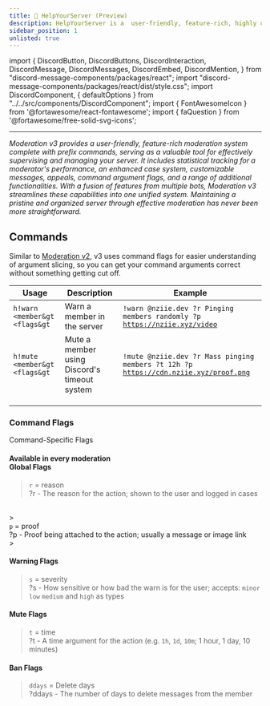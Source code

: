 ```yaml
---
title: 🌟 HelpYourServer (Preview)
description: HelpYourServer is a  user-friendly, feature-rich, highly customizable moderation bot with (customizable) prefix commands, making it a valuable tool for effortlessly overseeing and managing your server. Statistics to track moderators' careers, new and improved cases system, message customization, appeals, custom punishments, mod logging, command argument flags, and much more.
sidebar_position: 1
unlisted: true
---
```

import {
  DiscordButton,
  DiscordButtons,
  DiscordInteraction,
  DiscordMessage,
  DiscordMessages,
  DiscordEmbed,
  DiscordMention,
} from "discord-message-components/packages/react";
import "discord-message-components/packages/react/dist/style.css";
import DiscordComponent, { defaultOptions } from "../../src/components/DiscordComponent";
import { FontAwesomeIcon } from '@fortawesome/react-fontawesome';
import { faQuestion } from '@fortawesome/free-solid-svg-icons';


---

*Moderation v3 provides a user-friendly, feature-rich moderation system complete with prefix commands, serving as a valuable tool for effectively supervising and managing your server. It includes statistical tracking for a moderator's performance, an enhanced case system, customizable messages, appeals, command argument flags, and a range of additional functionalities. With a fusion of features from multiple bots, Moderation v3 streamlines these capabilities into one unified system. Maintaining a pristine and organized server through effective moderation has never been more straightforward.*

## Commands

Similar to [Moderation v2](./moderation.md#v2), v3 uses command flags for easier understanding of argument slicing, so you can get your command arguments correct without something getting cut off.

| Usage | Description | Example |
| ----------- | ----------- | ----------- |
| <code>h!warn &lt;member&gt &lt;flags&gt</code> | Warn a member in the server | <code>!warn @nziie.dev ?r Pinging members randomly ?p https://nziie.xyz/video</code>
| <code>h!mute &lt;member&gt &lt;flags&gt</code> | Mute a member using Discord's timeout system | <code>!mute @nziie.dev ?r Mass pinging members ?t 12h ?p https://cdn.nziie.xyz/proof.png</code>
|  |  |
|  |  |
|  |  |

### Command Flags

<div className="box blurple no-background shadow">
<div className="title">
Command-Specific Flags
</div>
<h4><div class="tooltip"><span class="tooltiptext">Available in every moderation</span><span class="question-mark"><FontAwesomeIcon icon={faQuestion} style={{color: "#edf05c"}} /></span></div> Global Flags</h4>

> <div class="tooltip"><span class="tooltiptext"><code>r</code> = reason</span><span class="question-mark"><FontAwesomeIcon icon={faQuestion} style={{color: "#edf05c"}} /></span></div> <span className="timestamp">?r</span> - The reason for the action; shown to the user and logged in cases
<br/>
> <div class="tooltip"><span class="tooltiptext"><code>p</code> = proof</span><span class="question-mark"><FontAwesomeIcon icon={faQuestion} style={{color: "#edf05c"}} /></span></div> <span className="timestamp">?p</span> - Proof being attached to the action; usually a message or image link
<br/>
> 

<h4>Warning Flags</h4>

> <div class="tooltip"><span class="tooltiptext"><code>s</code> = severity</span><span class="question-mark"><FontAwesomeIcon icon={faQuestion} style={{color: "#edf05c"}} /></span></div> <span className="timestamp">?s</span> - How sensitive or how bad the warn is for the user; accepts: <code>minor</code> <code>low</code> <code>medium</code> and <code>high</code> as types

<h4>Mute Flags</h4>

> <div class="tooltip"><span class="tooltiptext"><code>t</code> = time</span><span class="question-mark"><FontAwesomeIcon icon={faQuestion} style={{color: "#edf05c"}} /></span></div> <span className="timestamp">?t</span> - A time argument for the action (e.g. <code>1h</code>, <code>1d</code>, <code>10m</code>; 1 hour, 1 day, 10 minutes)

<h4>Ban Flags</h4>

> <div class="tooltip"><span class="tooltiptext"><code>ddays</code> = Delete days</span><span class="question-mark"><FontAwesomeIcon icon={faQuestion} style={{color: "#edf05c"}} /></span></div> <span className="timestamp">?ddays</span> - The number of days to delete messages from the member

</div>
